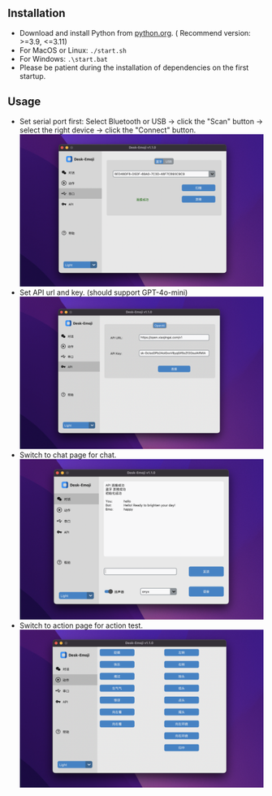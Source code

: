 ## Installation

* Download and install Python from [python.org](https://www.python.org/). ( Recommend version: >=3.9, <=3.11)
* For MacOS or Linux: `./start.sh`
* For Windows: `.\start.bat`
* Please be patient during the installation of dependencies on the first startup.

## Usage

* Set serial port first: Select Bluetooth or USB -> click the "Scan" button -> select the right device -> click the "Connect" button.
  ![1731337605099](../image/software_manual/1731337605099.png)
* Set API url and key. (should support GPT-4o-mini)
  ![1731337596886](../image/software_manual/1731337596886.png)
* Switch to chat page for chat.
  ![1731337588248](../image/software_manual/1731337588248.png)
* Switch to action page for action test.
  ![1732460764803](../image/software_manual/1732460764803.png)
